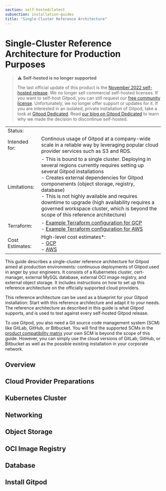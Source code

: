 ```yaml
---
section: self-hosted/latest
subsection: installation-guides
title: "Single-Cluster Reference Architecture"
---
```


<script context="module">
  export const prerender = true;
</script>

<script lang="ts">

  import Overview from "./_chunks/overview.md";
  import Preparations from "./_chunks/preparations.md";
  import Cluster from "./_chunks/cluster.md";
  import Networking from "./_chunks/networking.md";
  import Registry from "./_chunks/registry.md";
  import Database from "./_chunks/database.md";
  import Storage from "./_chunks/storage.md";
  import Install from "./_chunks/install.md";
  import BigPill from "$lib/components/big-pill.svelte";
  import Tooltip from "$lib/components/tooltip.svelte";
</script>

# Single-Cluster Reference Architecture for Production Purposes

> ⚠️ **Self-hosted is no longer supported**
>
> The last official update of this product is the [November 2022 self-hosted release](https://www.gitpod.io/changelog/november-self-hosted-release). We no longer sell commercial self-hosted licenses. If you want to self-host Gitpod, you can still request our [free community license](https://www.gitpod.io/community-license). Unfortunately, we no longer offer support or updates for it. If you are interested in an isolated, private installation of Gitpod, take a look at [Gitpod Dedicated](/dedicated).
> Read [our blog on Gitpod Dedicated](/blog/introducing-gitpod-dedicated) to learn why we made the decision to discontinue self-hosted.

|                                                                                                                                                                                                                                                                                                                                                                                                                                                                                                        |                                                                                                                                                                                                                                                                                                                                                                                                                             |
| ------------------------------------------------------------------------------------------------------------------------------------------------------------------------------------------------------------------------------------------------------------------------------------------------------------------------------------------------------------------------------------------------------------------------------------------------------------------------------------------------------ | --------------------------------------------------------------------------------------------------------------------------------------------------------------------------------------------------------------------------------------------------------------------------------------------------------------------------------------------------------------------------------------------------------------------------- |
| Status:                                                                                                                                                                                                                                                                                                                                                                                                                                                                                                | <BigPill text="alpha" class="ml-1.5" />                                                                                                                                                                                                                                                                                                                                                                                     |
| Intended for:                                                                                                                                                                                                                                                                                                                                                                                                                                                                                          | Continous usage of Gitpod at a company-wide scale in a reliable way by leveraging popular cloud provider services such as S3 and RDS.                                                                                                                                                                                                                                                                                       |
| Limitations:                                                                                                                                                                                                                                                                                                                                                                                                                                                                                           | - This is bound to a single cluster. Deploying in several regions currently requires setting up several Gitpod installations <br /> - Creates external dependencies for Gitpod componenents (object storage, registry, database) <br /> - This is not highly available and requires downtime to upgrade (high availability requires a governed workspace cluster, which is beyond the scope of this reference architecture) |
| Terraform: <Tooltip title="These terraform configurations enable you to create the architecture described in <br /> this document in an automated way. We use these scripts internally to test new <br />releases against this architecture. They should be seen as examples that you can <br /> use to create your own environment."/>                                                                                                                                                                | - [Example Terraform configuration for GCP](https://github.com/gitpod-io/gitpod/tree/main/install/infra/single-cluster/gcp) <br /> - [Example Terraform configuration for AWS](https://github.com/gitpod-io/gitpod/tree/main/install/infra/single-cluster/aws)                                                                                                                                                              |
| Cost Estimates: <Tooltip title="These cost estimates do not include egress. However, we typically see egress cost to be an <br />additional 15% on top of the estimates here.  These estimates are just examples, <br /> the exact cost will depend on your set-up and usage profile - your cost <em>will</em> deviate.  <br />With  the configuration in these estimates, you are able to run 36 concurrent basic <br />  workspaces - assuming the same density as currently used in Gitpod SaaS."/> | High-level cost estimates\*: <br /> - [GCP](https://cloudpricingcalculator.appspot.com#!?id=53d776be-60fa-4fe9-a64b-ae4c80e74645) <br /> - [AWS](https://calculator.aws/#/estimate?id=6df1417288724042faf49eed70fb8ea0f6e80c13)                                                                                                                                                                                             |

This guide describes a single-cluster reference architecture for Gitpod aimed at production environments: continuous deployments of Gitpod used in anger by your engineers. It consists of a Kubernetes cluster, cert-manager, external MySQL database, external OCI image registry, and external object storage. It includes instructions on how to set up this reference architecture on the officially supported cloud providers.

This reference architecture can be used as a blueprint for your Gitpod installation: Start with this reference architecture and adapt it to your needs. The reference architecture as described in this guide is what Gitpod supports, and is used to test against every self-hosted Gitpod release.

To use Gitpod, you also need a Git source code management system (SCM) like GitLab, GitHub, or Bitbucket. You will find the supported SCMs in the [product compatibility matrix](/docs/references/compatibility?admin) your own SCM is beyond the scope of this guide. However, you can simply use the cloud versions of GitLab, GitHub, or Bitbucket as well as the possible existing installation in your corporate network.

## Overview

<Overview />

## Cloud Provider Preparations

<Preparations />

## Kubernetes Cluster

<Cluster />

## Networking

<Networking />

## Object Storage

<Storage />

## OCI Image Registry

<Registry />

## Database

<Database />

## Install Gitpod

<Install />
